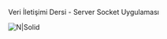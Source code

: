 Veri İletişimi Dersi - Server Socket Uygulaması

![N|Solid](https://im2.ezgif.com/tmp/ezgif-2-b98ee921ba04.png)

